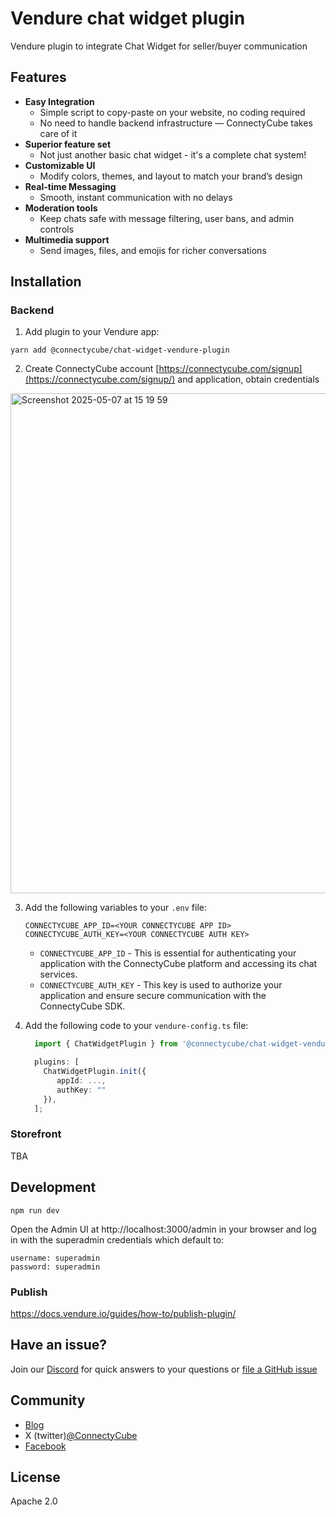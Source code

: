 # Vendure chat widget plugin

Vendure plugin to integrate Chat Widget for seller/buyer communication

## Features

- **Easy Integration**
  - Simple script to copy-paste on your website, no coding required
  - No need to handle backend infrastructure — ConnectyCube takes care of it
- **Superior feature set**
  - Not just another basic chat widget - it's a complete chat system!
- **Customizable UI**
  - Modify colors, themes, and layout to match your brand’s design
- **Real-time Messaging**
  - Smooth, instant communication with no delays
- **Moderation tools**
  - Keep chats safe with message filtering, user bans, and admin controls
- **Multimedia support**
  - Send images, files, and emojis for richer conversations

## Installation

### Backend

1. Add plugin to your Vendure app:

  ```
  yarn add @connectycube/chat-widget-vendure-plugin
  ```

2.  Create ConnectyCube account [https://connectycube.com/signup](https://connectycube.com/signup/) and application, obtain credentials

<img width="800" alt="Screenshot 2025-05-07 at 15 19 59" src="https://github.com/user-attachments/assets/77995af3-eb65-4559-8939-e3cc36104862" />


3. Add the following variables to your `.env` file:

    ```
    CONNECTYCUBE_APP_ID=<YOUR CONNECTYCUBE APP ID>
    CONNECTYCUBE_AUTH_KEY=<YOUR CONNECTYCUBE AUTH KEY>
    ```

    - `CONNECTYCUBE_APP_ID` - This is essential for authenticating your application with the ConnectyCube platform and accessing its chat services.
    - `CONNECTYCUBE_AUTH_KEY` - This key is used to authorize your application and ensure secure communication with the ConnectyCube SDK.

4.  Add the following code to your `vendure-config.ts` file:

    ```typescript
      import { ChatWidgetPlugin } from '@connectycube/chat-widget-vendure-plugin';

      plugins: [
        ChatWidgetPlugin.init({
           appId: ...,
           authKey: ""
        }),
      ];
    ```

### Storefront

TBA

## Development

```
npm run dev
```

Open the Admin UI at http://localhost:3000/admin in your browser and log in with the superadmin credentials which default to:

```
username: superadmin
password: superadmin
```

### Publish

https://docs.vendure.io/guides/how-to/publish-plugin/

## Have an issue?

Join our [Discord](https://discord.com/invite/zqbBWNCCFJ) for quick answers to your questions or [file a GitHub issue](https://github.com/ConnectyCube/chat-widget-vendure-plugin/issues) 

## Community

- [Blog](https://connectycube.com/blog)
- X (twitter)[@ConnectyCube](https://x.com/ConnectyCube)
- [Facebook](https://www.facebook.com/ConnectyCube)

## License

Apache 2.0